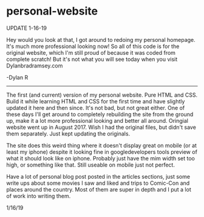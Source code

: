 # personal-website

UPDATE 1-16-19

Hey would you look at that, I got around to redoing my personal homepage. It's much more professional looking now! So all of this code is for the original website, which I'm still proud of because it was coded from complete scratch! But it's not what you will see today when you visit Dylanbradramsey.com 

-Dylan R


----------------------------------------------------------------------------------------------------------------------------
The first (and current) version of my personal website. Pure HTML and CSS. Build it while learning HTML and CSS for the first 
time and have slightly updated it here and then since. It's not bad, but not great either. One of these days I'll get around
to completely rebuilding the site from the ground up, make it a lot more professional looking and better all around. 
Oringial website went up in August 2017. Wish I had the original files, but didn't save them separately. Just kept
updating the originals. 

The site does this weird thing where it doesn't display great on mobile (or at least my iphone) despite it looking fine in
googledevelopers tools preview of what it should look like on iphone. Probably just have the mim width set too high, or 
something like that. Still useable on mobile just not perfect. 

Have a lot of personal blog post posted in the articles sections, just some write ups about some movies I saw and liked and 
trips to Comic-Con and places around the country. Most of them are super in depth and I put a lot of work into writing them.

1/16/19

